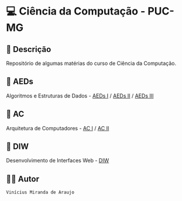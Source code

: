 # 💻 Ciência da Computação - PUC-MG 

## 📝 Descrição

Repositório de algumas matérias do curso de Ciência da Computação.

## 📁 AEDs
Algoritmos e Estruturas de Dados - [AEDs I](AEDs/AEDs_I) / [AEDs II](/AEDs/AEDs_II/) / [AEDs III](/AEDs/AEDs_III/)

## 📁 AC
Arquitetura de Computadores - [AC I](/ACs/AC_I/) / [AC II](/ACs/AC_II/)

## 📁 DIW

Desenvolvimento de Interfaces Web - [DIW](DIW)

## 👨‍💻 Autor

`Vinícius Miranda de Araujo`
